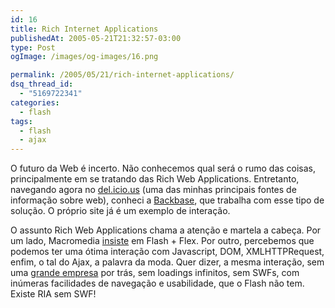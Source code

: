 ```yaml
---
id: 16
title: Rich Internet Applications
publishedAt: 2005-05-21T21:32:57-03:00
type: Post
ogImage: /images/og-images/16.png

permalink: /2005/05/21/rich-internet-applications/
dsq_thread_id:
  - "5169722341"
categories:
  - flash
tags:
  - flash
  - ajax
---
```

O futuro da Web é incerto. Não conhecemos qual será o rumo das coisas, principalmente em se tratando das Rich Web Applications. Entretanto, navegando agora no [del.icio.us](http://del.icio.us) (uma das minhas principais fontes de informação sobre web), conheci a [Backbase](http://www.backbase.com/), que trabalha com esse tipo de solução. O próprio site já é um exemplo de interação.

O assunto Rich Web Applications chama a atenção e martela a cabeça. Por um lado, Macromedia [insiste](http://www.macrocenter.com.br/) em Flash + Flex. Por outro, percebemos que podemos ter uma ótima interação com Javascript, DOM, XMLHTTPRequest, enfim, o tal do Ajax, a palavra da moda. Quer dizer, a mesma interação, sem uma [grande empresa](http://www.macromedia.com) por trás, sem loadings infinitos, sem SWFs, com inúmeras facilidades de navegação e usabilidade, que o Flash não tem. Existe RIA sem SWF!
